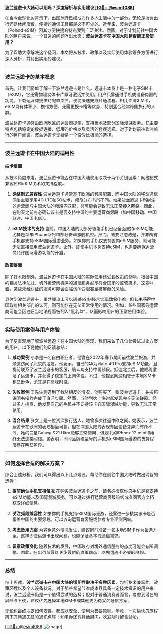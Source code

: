 **波兰遠遊卡大陆可以用吗？深度解析与实用建议[[TG💪+ @esim1088](https://t.me/s/esim1088)]**

在当今全球化的背景下，出国旅行已经成为许多人生活中的一部分。无论是商务出行还是休闲度假，便捷的通信工具都是必不可少的。近年来，波兰远遊卡（Poland eSIM）因其方便快捷的特点受到广泛关注。然而，对于计划前往中国大陆的用户来说，一个普遍的问题浮出水面：**波兰远遊卡在中国大陆是否能正常使用？**

为了帮助大家解决这个疑问，本文将从技术、政策以及实际使用体验等多方面进行深入分析，并给出实用的建议。

---

### 波兰远遊卡的基本概念

首先，让我们简单了解一下波兰远遊卡是什么。远遊卡本质上是一种电子SIM卡（eSIM），它无需物理实体卡片即可激活并使用。用户只需通过手机或设备内置的功能，下载运营商提供的配置文件，便能快速完成开通流程。相比传统SIM卡，eSIM具有体积小、携带方便、无需更换卡槽等优势，特别适合经常跨国旅行的人群。

波兰远遊卡通常由欧洲地区的运营商提供，支持当地及部分国际漫游服务。其主要特点包括稳定的数据连接、低廉的价格以及灵活的套餐选择。对于计划前往欧洲旅行的用户而言，波兰远遊卡无疑是一个性价比极高的选择。

---

### 波兰远遊卡在中国大陆的适用性

#### 技术层面
从技术角度来看，波兰远遊卡能否在中国大陆使用取决于两个关键因素：网络制式兼容性和eSIM技术的支持程度。

1. **网络制式兼容性**
   波兰远遊卡通常基于欧洲的频段配置，而中国大陆的移动通信网络主要采用4G LTE和5G技术，频段分布有所不同。如果波兰远遊卡所绑定的运营商与中国大陆的频段不匹配，则可能会导致无法正常接入网络。因此，在购买之前务必确认该卡是否支持中国的主要运营商频段（如中国移动、中国联通、中国电信）。

2. **eSIM技术的支持**
   当前，中国大陆的大部分智能手机已经全面支持eSIM功能，尤其是苹果iPhone系列和部分安卓旗舰机型。然而，需要注意的是，并非所有手机都支持eSIM国际漫游业务。如果你的手机仅支持国内eSIM服务，则可能无法直接使用波兰远遊卡。此外，即使手机本身支持eSIM，也需要确保运营商允许国际漫游功能的开启。

#### 政策层面
除了技术限制外，波兰远遊卡在中国大陆的实际使用还受到政策的影响。根据中国的相关法律法规，境外运营商提供的通信服务必须符合国家的监管要求。这意味着，某些未经认证的服务可能会面临访问受限甚至被屏蔽的风险。

具体到波兰远遊卡，虽然理论上可以通过eSIM技术实现数据传输，但若未获得中国政府相关部门的认可，则可能存在无法正常使用的情况。例如，某些国家的运营商可能会因违反当地法规而被列入“黑名单”，从而影响用户的正常使用体验。

---

### 实际使用案例与用户体验

为了更直观地了解波兰远遊卡在中国大陆的表现，我们采访了几位曾尝试过此方案的用户。以下是他们的反馈总结：

1. **成功案例**
   小李是一名自由职业者，他曾在2022年春节期间前往波兰旅游，并顺道访问了北京的朋友。他表示，自己的华为Mate 40 Pro支持eSIM功能，且提前联系了波兰远遊卡的客服，确认其支持中国频段。抵达北京后，他顺利激活了远遊卡，并获得了稳定的上网体验。不过，他提到网速相较于本地SIM卡稍显逊色，尤其是在高峰时段。

2. **失败案例**
   王先生则遇到了截然相反的情况。他购买了一张波兰远遊卡，并按照说明书操作完成了激活步骤。然而，当他到达上海时却发现完全无法联网。经过多方排查，他发现自己的手机并不支持该卡的国际漫游功能，导致无法正常使用。

3. **混合结果**
   张女士是一位资深旅行达人，她曾多次往返中欧之间。她表示，波兰远遊卡在欧洲的表现相当可靠，但在中国大陆的表现却因设备差异而有所不同。她的三星Galaxy S21 Ultra能够正常使用，但朋友的iPhone 12 mini却始终无法连接网络。这表明，不同品牌和型号的手机对eSIM国际漫游的支持程度存在明显差异。

---

### 如何选择合适的解决方案？

综合上述分析，我们可以得出以下几点建议，帮助你在前往中国大陆时做出明智的选择：

1. **提前确认手机支持情况**
   在购买波兰远遊卡之前，请务必检查你的手机是否支持eSIM功能以及国际漫游服务。可以通过拨打运营商客服热线或查阅官方文档获取详细信息。

2. **关注频段兼容性**
   如果你的手机支持eSIM国际漫游，还需进一步核实该卡是否覆盖中国的主要频段。可以咨询运营商客服或参考专业评测网站。

3. **考虑备用方案**
   为避免意外情况发生，建议同时准备一张本地SIM卡作为备选方案。这样即便远遊卡出现问题，也能保证基本的通信需求。

4. **留意政策变化**
   随着技术的发展，中国政府对境外通信服务的态度可能会有所调整。因此，在出行前最好关注最新的政策动态，以免遭遇不必要的麻烦。

---

### 总结

综上所述，**波兰远遊卡在中国大陆的适用性取决于多种因素**，包括技术兼容性、政策环境以及个人设备状况。对于那些希望节省成本且具备一定技术知识的用户来说，波兰远遊卡仍是一个值得尝试的选择；但对于普通消费者而言，考虑到潜在的风险与不便，建议优先选择本地SIM卡或其他更为稳妥的通信方案。

无论你最终决定如何安排，都应以安全、便利为首要原则。毕竟，一次愉快的旅程离不开畅通无阻的通讯保障！如果你还有其他疑问，欢迎随时留言讨论。

[[TG💪+ @esim1088](https://t.me/s/esim1088) ![Image](https://i.postimg.cc/4NQfJmqS/Snipaste-2025-05-13-00-14-12.png)]
